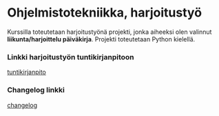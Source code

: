 # Ohjelmistotekniikka, harjoitustyö 
Kurssilla toteutetaan harjoitustyönä projekti, jonka aiheeksi olen valinnut **liikunta/harjoittelu päiväkirja**. Projekti toteutetaan Python kielellä.


### Linkki harjoitustyön tuntikirjanpitoon
[tuntikirjanpito](python-app/dokumentaatio/Tuntikirjanpito.md)

### Changelog linkki
[changelog](python-app/dokumentaatio/changelog.md)
